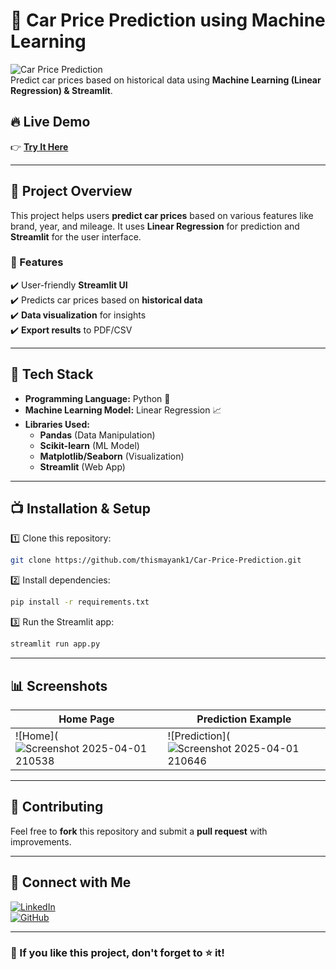 
 # 🚗 Car Price Prediction using Machine Learning  

![Car Price Prediction](https://img.shields.io/badge/ML-Prediction-blue)  
Predict car prices based on historical data using **Machine Learning (Linear Regression) & Streamlit**.  

## 🔥 Live Demo  
👉 **[Try It Here](https://mayank-car-price-prediction.streamlit.app)**  

---

## 📌 Project Overview  
This project helps users **predict car prices** based on various features like brand, year, and mileage. It uses **Linear Regression** for prediction and **Streamlit** for the user interface.  

### 🎯 Features  
✔️ User-friendly **Streamlit UI**  
✔️ Predicts car prices based on **historical data**  
✔️ **Data visualization** for insights  
✔️ **Export results** to PDF/CSV  

---

## 🚀 Tech Stack  
- **Programming Language:** Python 🐍  
- **Machine Learning Model:** Linear Regression 📈  
- **Libraries Used:**  
  - **Pandas** (Data Manipulation)  
  - **Scikit-learn** (ML Model)  
  - **Matplotlib/Seaborn** (Visualization)  
  - **Streamlit** (Web App)  

---

## 📺 Installation & Setup  
1️⃣ Clone this repository:  
```sh
git clone https://github.com/thismayank1/Car-Price-Prediction.git
```
2️⃣ Install dependencies:  
```sh
pip install -r requirements.txt
```
3️⃣ Run the Streamlit app:  
```sh
streamlit run app.py
```

---

## 📊 Screenshots  
| Home Page | Prediction Example |  
|-----------|-------------------|  
| ![Home](![Screenshot 2025-04-01 210538](https://github.com/user-attachments/assets/02b1d3f3-9116-4c7e-bb01-96272a8fa053)| ![Prediction](![Screenshot 2025-04-01 210646](https://github.com/user-attachments/assets/7f8bf111-c448-409a-aa55-bff7e70337f4) |  

---

## 🤝 Contributing  
Feel free to **fork** this repository and submit a **pull request** with improvements.  

---

## 💎 Connect with Me  
[![LinkedIn](https://img.shields.io/badge/-LinkedIn-0077B5?style=flat-square&logo=linkedin&logoColor=white)](https://linkedin.com/in/mayank-kumar-6742531b5)  
[![GitHub](https://img.shields.io/badge/-GitHub-181717?style=flat-square&logo=github&logoColor=white)](https://github.com/thismayank1)  

---

### 🌟 If you like this project, don't forget to ⭐ it!  

 
